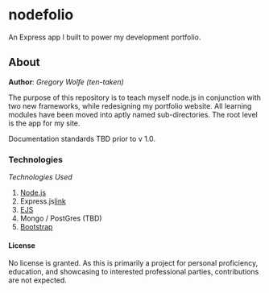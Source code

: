 # nodefolio
An Express app I built to power my development portfolio.

## About
**Author**: _Gregory Wolfe (ten-taken)_

The purpose of this repository is to teach myself node.js in conjunction with two new frameworks,
while redesigning my portfolio website. All learning modules have been moved into aptly 
named sub-directories.  The root level is the app for my site.

Documentation standards TBD prior to v 1.0.

### Technologies
_Technologies Used_
1. [Node.js](https://nodejs.org/en/ "Node.js")
2. Express.js[link](http://example.com "Title")
3. [EJS](http://www.embeddedjs.com/ "EJS")
4. Mongo / PostGres (TBD)
5. [Bootstrap](http://getbootstrap.com/ "Bootstrap")

#### License
No license is granted.  As this is primarily a project for personal proficiency, education, and
showcasing to interested professional parties, contributions are not expected.